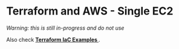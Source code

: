 # Terraform and AWS - Single EC2

*Warning: this is still in-progress and do not use*

Also check **[Terraform IaC Examples ](https://github.com/iamgini/terraform-iac-usecases)**.
